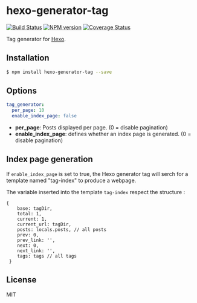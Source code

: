 # hexo-generator-tag

[![Build Status](https://travis-ci.org/hexojs/hexo-generator-tag.svg?branch=master)](https://travis-ci.org/hexojs/hexo-generator-tag)  [![NPM version](https://badge.fury.io/js/hexo-generator-tag.svg)](http://badge.fury.io/js/hexo-generator-tag) [![Coverage Status](https://img.shields.io/coveralls/hexojs/hexo-generator-tag.svg)](https://coveralls.io/r/hexojs/hexo-generator-tag?branch=master)

Tag generator for [Hexo].

## Installation

``` bash
$ npm install hexo-generator-tag --save
```

## Options

``` yaml
tag_generator:
  per_page: 10
  enable_index_page: false
```

- **per_page**: Posts displayed per page. (0 = disable pagination)
- **enable_index_page**: defines whether an index page is generated. (0 = disable pagination)

## Index page generation

If `enable_index_page` is set to true, the Hexo generator tag will serch for a template named "tag-index" to produce a webpage.

The variable inserted into the template `tag-index` respect the structure :

```
{
	base: tagDir,
	total: 1,
	current: 1,
	current_url: tagDir,
	posts: locals.posts, // all posts
	prev: 0,
	prev_link: '',
	next: 0,
	next_link: '',
	tags: tags // all tags
 }
 ```


## License

MIT

[Hexo]: http://hexo.io/